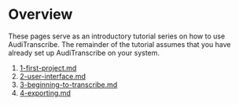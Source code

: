 # Overview

These pages serve as an introductory tutorial series on how to use AudiTranscribe. The remainder of the tutorial assumes
that you have already set up AudiTranscribe on your system.

1. [1-first-project.md](1-first-project.md "mention")
2. [2-user-interface.md](2-user-interface.md "mention")
3. [3-beginning-to-transcribe.md](3-beginning-to-transcribe.md "mention")
4. [4-exporting.md](4-exporting.md "mention")
